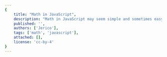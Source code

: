 ```yaml
---
{
    title: "Math in JavaScript",
    description: "Math in JavaScript may seem simple and sometimes easy, but sometimes what seems right is wrong.",
    published: '',
    authors: ['Jerico'],
    tags: ['math', 'javascript'],
    attached: [],
    license: 'cc-by-4'
}
---
```

